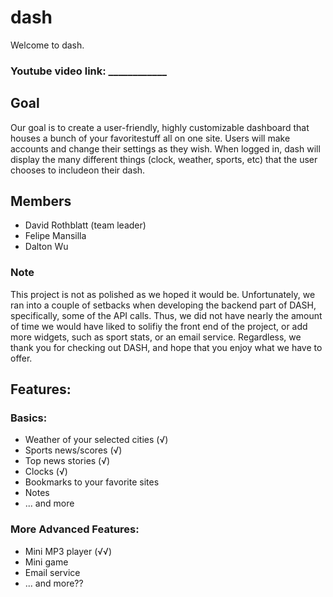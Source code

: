 # dash
Welcome to dash. 

### Youtube video link: ____________

## Goal
Our goal is to create a user-friendly, highly customizable dashboard that houses a bunch of your favoritestuff all on one site. Users will make accounts and change their settings as they wish. When logged in, dash will display the many different things (clock, weather, sports, etc) that the user chooses to includeon their dash. 

## Members

* David Rothblatt (team leader)
* Felipe Mansilla
* Dalton Wu

### Note
This project is not as polished as we hoped it would be. Unfortunately, we ran into a couple of setbacks when developing the backend part of DASH, specifically, some of the API calls. Thus, we did not have nearly the amount of time we would have liked to solifiy the front end of the project, or add more widgets, such as sport stats, or an email service. Regardless, we thank you for checking out DASH, and hope that you enjoy what we have to offer.

## Features:

### Basics:
* Weather of your selected cities (√)
* Sports news/scores (√)
* Top news stories (√)
* Clocks (√)
* Bookmarks to your favorite sites
* Notes
* ... and more

### More Advanced Features:

* Mini MP3 player (√√)
* Mini game
* Email service
* ... and more??

